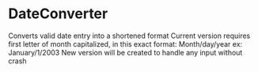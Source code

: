 # DateConverter
Converts valid date entry into a shortened format
Current version requires first letter of month capitalized, in this exact format: 
Month/day/year ex: January/1/2003
New version will be created to handle any input without crash

